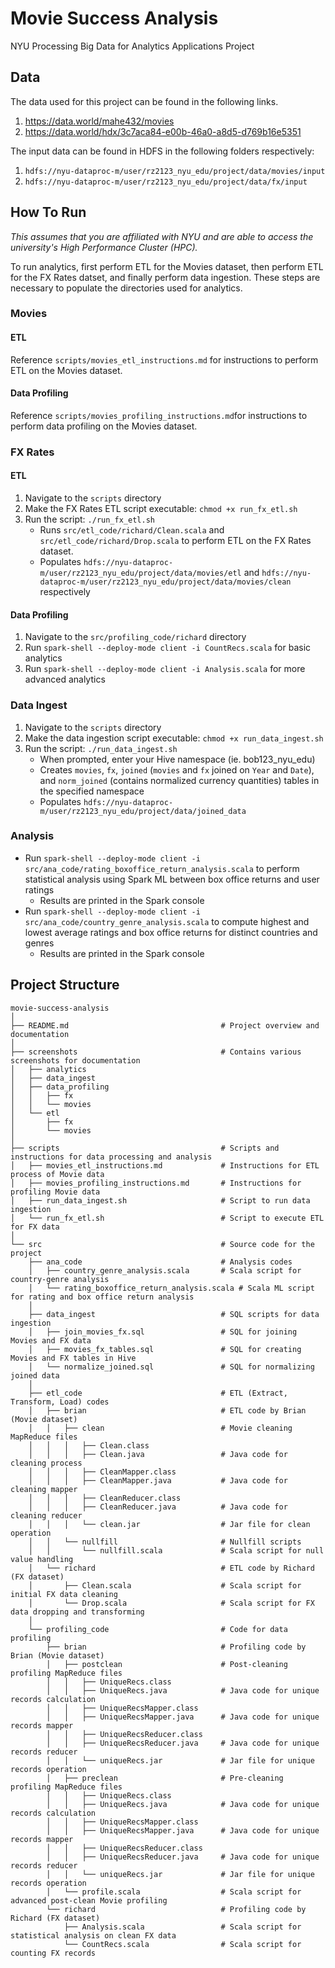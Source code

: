 # Movie Success Analysis
NYU Processing Big Data for Analytics Applications Project

## Data
The data used for this project can be found in the following links.
1. https://data.world/mahe432/movies
2. https://data.world/hdx/3c7aca84-e00b-46a0-a8d5-d769b16e5351

The input data can be found in HDFS in the following folders respectively:
1. `hdfs://nyu-dataproc-m/user/rz2123_nyu_edu/project/data/movies/input`
2. `hdfs://nyu-dataproc-m/user/rz2123_nyu_edu/project/data/fx/input`

## How To Run
*This assumes that you are affiliated with NYU and are able to access the university's High Performance Cluster (HPC).*

To run analytics, first perform ETL for the Movies dataset, then perform ETL for the FX Rates datset, and finally perform data ingestion. These steps are necessary to populate the directories used for analytics.

### Movies
#### ETL
Reference `scripts/movies_etl_instructions.md` for instructions to perform ETL on the Movies dataset. 

#### Data Profiling
Reference `scripts/movies_profiling_instructions.md`for instructions to perform data profiling on the Movies dataset. 

### FX Rates
#### ETL
1. Navigate to the `scripts` directory
2. Make the FX Rates ETL script executable: `chmod +x run_fx_etl.sh`
3. Run the script: `./run_fx_etl.sh`
   * Runs `src/etl_code/richard/Clean.scala` and `src/etl_code/richard/Drop.scala` to perform ETL on the FX Rates dataset.
   * Populates `hdfs://nyu-dataproc-m/user/rz2123_nyu_edu/project/data/movies/etl` and `hdfs://nyu-dataproc-m/user/rz2123_nyu_edu/project/data/movies/clean` respectively
  
#### Data Profiling
1. Navigate to the `src/profiling_code/richard` directory
2. Run `spark-shell --deploy-mode client -i CountRecs.scala` for basic analytics
3. Run `spark-shell --deploy-mode client -i Analysis.scala` for more advanced analytics

### Data Ingest
1. Navigate to the `scripts` directory
2. Make the data ingestion script executable: `chmod +x run_data_ingest.sh`
3. Run the script: `./run_data_ingest.sh`
   * When prompted, enter your Hive namespace (ie. bob123_nyu_edu)
   * Creates `movies`, `fx`, `joined` (`movies` and `fx` joined on `Year` and `Date`), and `norm_joined` (contains normalized currency quantities) tables in the specified namespace
   * Populates `hdfs://nyu-dataproc-m/user/rz2123_nyu_edu/project/data/joined_data`
  
### Analysis
* Run `spark-shell --deploy-mode client -i src/ana_code/rating_boxoffice_return_analysis.scala` to perform statistical analysis using Spark ML between box office returns and user ratings
  * Results are printed in the Spark console 
* Run `spark-shell --deploy-mode client -i src/ana_code/country_genre_analysis.scala` to compute highest and lowest average ratings and box office returns for distinct countries and genres
  * Results are printed in the Spark console

## Project Structure
```
movie-success-analysis
│
├── README.md                                  # Project overview and documentation
│
├── screenshots                                # Contains various screenshots for documentation
│   ├── analytics
│   ├── data_ingest
│   ├── data_profiling
│   │   ├── fx
│   │   └── movies
│   └── etl
│       ├── fx
│       └── movies
│
├── scripts                                    # Scripts and instructions for data processing and analysis
│   ├── movies_etl_instructions.md             # Instructions for ETL process of Movie data
│   ├── movies_profiling_instructions.md       # Instructions for profiling Movie data
│   ├── run_data_ingest.sh                     # Script to run data ingestion
│   └── run_fx_etl.sh                          # Script to execute ETL for FX data
│
└── src                                        # Source code for the project
    ├── ana_code                               # Analysis codes
    │   ├── country_genre_analysis.scala       # Scala script for country-genre analysis
    │   └── rating_boxoffice_return_analysis.scala # Scala ML script for rating and box office return analysis
    │
    ├── data_ingest                            # SQL scripts for data ingestion
    │   ├── join_movies_fx.sql                 # SQL for joining Movies and FX data
    │   ├── movies_fx_tables.sql               # SQL for creating Movies and FX tables in Hive
    │   └── normalize_joined.sql               # SQL for normalizing joined data
    │
    ├── etl_code                               # ETL (Extract, Transform, Load) codes
    │   ├── brian                              # ETL code by Brian (Movie dataset)
    │   │   ├── clean                          # Movie cleaning MapReduce files
    │   │   │   ├── Clean.class                
    │   │   │   ├── Clean.java                 # Java code for cleaning process
    │   │   │   ├── CleanMapper.class          
    │   │   │   ├── CleanMapper.java           # Java code for cleaning mapper
    │   │   │   ├── CleanReducer.class         
    │   │   │   ├── CleanReducer.java          # Java code for cleaning reducer
    │   │   │   └── clean.jar                  # Jar file for clean operation
    │   │   └── nullfill                       # Nullfill scripts
    │   │       └── nullfill.scala             # Scala script for null value handling
    │   └── richard                            # ETL code by Richard (FX dataset)
    │       ├── Clean.scala                    # Scala script for initial FX data cleaning
    │       └── Drop.scala                     # Scala script for FX data dropping and transforming
    │
    └── profiling_code                         # Code for data profiling
        ├── brian                              # Profiling code by Brian (Movie dataset)
        │   ├── postclean                      # Post-cleaning profiling MapReduce files
        │   │   ├── UniqueRecs.class           
        │   │   ├── UniqueRecs.java            # Java code for unique records calculation
        │   │   ├── UniqueRecsMapper.class     
        │   │   ├── UniqueRecsMapper.java      # Java code for unique records mapper
        │   │   ├── UniqueRecsReducer.class    
        │   │   ├── UniqueRecsReducer.java     # Java code for unique records reducer
        │   │   └── uniqueRecs.jar             # Jar file for unique records operation
        │   ├── preclean                       # Pre-cleaning profiling MapReduce files
        │   │   ├── UniqueRecs.class           
        │   │   ├── UniqueRecs.java            # Java code for unique records calculation
        │   │   ├── UniqueRecsMapper.class     
        │   │   ├── UniqueRecsMapper.java      # Java code for unique records mapper
        │   │   ├── UniqueRecsReducer.class    
        │   │   ├── UniqueRecsReducer.java     # Java code for unique records reducer
        │   │   └── uniqueRecs.jar             # Jar file for unique records operation
        │   └── profile.scala                  # Scala script for advanced post-clean Movie profiling
        └── richard                            # Profiling code by Richard (FX dataset)
            ├── Analysis.scala                 # Scala script for statistical analysis on clean FX data
            └── CountRecs.scala                # Scala script for counting FX records
```
